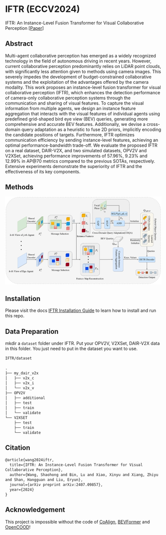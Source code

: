 # IFTR (ECCV2024)
IFTR: An Instance-Level Fusion Transformer for Visual Collaborative Perception [[Paper](https://arxiv.org/abs/2407.09857)]


## Abstract
 Multi-agent collaborative perception has emerged as a widely recognized technology in the field of autonomous driving in recent years. However, current collaborative perception predominantly relies on LiDAR point clouds, with significantly less attention given to methods using camera images. This severely impedes the development of budget-constrained collaborative systems and the exploitation of the advantages offered by the camera modality. This work proposes an instance-level fusion transformer for visual collaborative perception (IFTR), which enhances the detection performance of camera-only collaborative perception systems through the communication and sharing of visual features. To capture the visual information from multiple agents, we design an instance feature aggregation that interacts with the visual features of individual agents using predefined grid-shaped bird eye view (BEV) queries, generating more comprehensive and accurate BEV features. Additionally, we devise a cross-domain query adaptation as a heuristic to fuse 2D priors, implicitly encoding the candidate positions of targets. Furthermore, IFTR optimizes communication efficiency by sending instance-level features, achieving an optimal performance-bandwidth trade-off. We evaluate the proposed IFTR on a real dataset, DAIR-V2X, and two simulated datasets, OPV2V and V2XSet, achieving performance improvements of 57.96\%, 9.23\% and 12.99\% in AP@70 metrics compared to the previous SOTAs, respectively. Extensive experiments demonstrate the superiority of IFTR and the effectiveness of its key components. 


## Methods
![Original1](images/iftr.jpg)


## Installation
Please visit the docs [IFTR Installation Guide](docs/install.md) to learn how to install and run this repo. 


## Data Preparation
mkdir a `dataset` folder under IFTR. Put your OPV2V, V2XSet, DAIR-V2X data in this folder. You just need to put in the dataset you want to use.

```
IFTR/dataset

. 
├── my_dair_v2x 
│   ├── v2x_c
│   ├── v2x_i
│   └── v2x_v
├── OPV2V
│   ├── additional
│   ├── test
│   ├── train
│   └── validate
└── V2XSET
    ├── test
    ├── train
    └── validate
```


## Citation
```
@article{wang2024iftr,
  title={IFTR: An Instance-Level Fusion Transformer for Visual Collaborative Perception},
  author={Wang, Shaohong and Bin, Lu and Xiao, Xinyu and Xiang, Zhiyu and Shan, Hangguan and Liu, Eryun},
  journal={arXiv preprint arXiv:2407.09857},
  year={2024}
}
```


## Acknowledgement
This project is impossible without the code of [CoAlign](https://github.com/yifanlu0227/CoAlign), [BEVFormer](https://github.com/fundamentalvision/BEVFormer) and [OpenCOOD](https://github.com/DerrickXuNu/OpenCOOD)!
